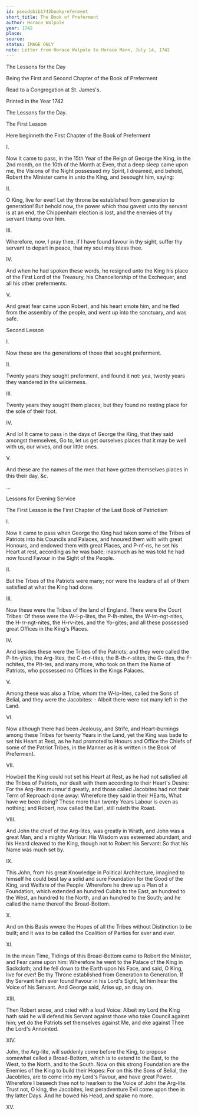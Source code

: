 ```yaml
---
id: pseudobib1742bookpreferment
short_title: The Book of Preferment
author: Horace Walpole
year: 1742
place: 
source: 
status: IMAGE ONLY
note: Letter from Horace Walpole to Horace Mann, July 14, 1742
---
```


The Lessons for the Day

Being the First and Second Chapter of the Book of Preferment

Read to a Congregation at St. James's.

Printed in the Year 1742

The Lessons for the Day.

The First Lesson

Here beginneth the First Chapter of the Book of Preferment

I.

Now it came to pass, in the 15th Year of the Reign of George the King, in the 2nd month, on the 10th of the Month at Even, that a deep sleep came upon me, the Visions of the Night possessed my Spirit, I dreamed, and behold, Robert the Minister came in unto the King, and besought him, saying:

II.

O King, live for ever! Let thy throne be established from generation to generation! But behold now, the power which thou gavest unto thy servant is at an end, the Chippenham election is lost, and the enemies of thy servant triump over him.

III.

Wherefore, now, I pray thee, if I have found favour in thy sight, suffer thy servant to depart in peace, that my soul may bless thee.

IV.

And when he had spoken these words, he resigned unto the King his place of the First Lord of the Treasury, his Chancellorship of the Exchequer, and all his other preferments.

V.

And great fear came upon Robert, and his heart smote him, and he fled from the assembly of the people, and went up into the sanctuary, and was safe.

Second Lesson

I.

Now these are the generations of those that sought preferment.

II.

Twenty years they sought preferment, and found it not: yea, twenty years they wandered in the wilderness.

III.

Twenty years they sought them places; but they found no resting place for the sole of their foot.

IV.

And lo! It came to pass in the days of George the King, that they said amongst themselves, Go to, let us get ourselves places that it may be well with us, our wives, and our little ones.

V.

And these are the names of the men that have gotten themselves places in this their day, &c.

...

Lessons for Evening Service

The First Lesson is the First Chapter of the Last Book of Patriotism

I.

Now it came to pass when George the King had taken some of the Tribes of Patriots into his Councils and Palaces, and hnoured them with with great Honours, and endowed them with great Places, and P-nf-ns, he set his Heart at rest, according as he was bade; inasmuch as he was told he had now found Favour in the Sight of the People.

II.

But the Trbes of the Patriots were many; nor were the leaders of all of them satisfied at what the King had done.

III.

Now these were the Tribes of the land of England. There were the Court Tribes: Of these were the W-l-p-lites, the P-lh-mites, the W-lm-ngt-nites, the H-rr-ngt-nites, the H-rv-ites, and the Yo-gites; and all these possessed great Offices in the King's Places.

IV.

And besides these were the Tribes of the Patriots; and they were called the P-ltn-yites, the Arg-lites, the C-rt-r-tites, the B-th-r-stites, the G-rites, the F-nchites, the Pit-tes, and many more, who took on them the Name of Patriots, who possessed no Offices in the Kings Palaces.

V.

Among these was also a Tribe, whom the W-lp-lites, called the Sons of Belial, and they were the Jacobites: - Albeit there were not many left in the Land.

VI.

Now although there had been Jealousy, and Strife, and Heart-burnings among these Tribes for twenty Years in the Land, yet the King was bade to set his Heart at Rest, as he had promoted to Hnours and Office the Chiefs of some of the Patriot Tribes, in the Manner as it is written in the Book of Preferment.

VII.

Howbeit the King could not set his Heart at Rest, as he had not satisfied all the Tribes of Patriots, nor dealt with them according to their Heart's Desire: For the Arg-lites murmur'd greatly, and those called Jacobites had not their Term of Reproach done away: Wherefore they said in their HEarts, What have we been doing? These more than twenty Years Labour is even as nothing; and Robert, now called the Earl, still ruleth the Roast.

VIII.

And John the chief of the Arg-lites, was greatly in Wrath, and John was a great Man, and a mighty Wariour: His Wisdom was esteemed abundant, and his Heard cleaved to the King, though not to Robert his Servant: So that his Name was much set by.

IX.

This John, from his great Knowledge in Political Architecture, imagined to himself he could best lay a solid and sure Foundation for the Good of the King, and Welfare of the People: Wherefore he drew up a Plan of a Foundation, which extended an hundred Cubits to the East, an hundred to the West, an hundred to the North, and an hundred to the South; and he called the name thereof the Broad-Bottom.

X.

And on this Basis wwere the Hopes of all the Tribes without Distinction to be built; and it was to be called the Coalition of Parties for ever and ever.

XI.

In the mean Time, Tidings of this Broad-Bottom came to Robert the Minister, and Fear came upon him: Wherefore he went to the Palace of the King in Sackcloth; and he fell down to the Earth upon his Face, and said, O King, live for ever! Be thy Throne established from Generation to Generation. If thy Servant hath ever found Favour in his Lord's Sight, let him hear the Voice of his Servant. And George said, Arise up, an dsay on.

XIII.

Then Robert arose, and cried with a loud Voice: Albeit my Lord the King hath said he will defend his Servant against those who take Council against him; yet do the Patriots set themselves against Me, and eke against Thee the Lord's Annointed.

XIV.

John, the Arg-lite, will suddenly come before the King, to propose somewhat called a Broad-Bottom, which is to extend to the East, to the West, to the North, and to the South. Now on this strong Foundation are the Enemies of the King to build their Hopes: For on this the Sons of Belial, the Jacobites, are to come into my Lord's Favour, and have great Power. Wherefore I beseech thee not to hearken to the Voice of John the Arg-lite. Trust not, O king, the Jacobites, lest peradventure Evil come upon thee in thy latter Days. And he bowed his Head, and spake no more.

XV.

